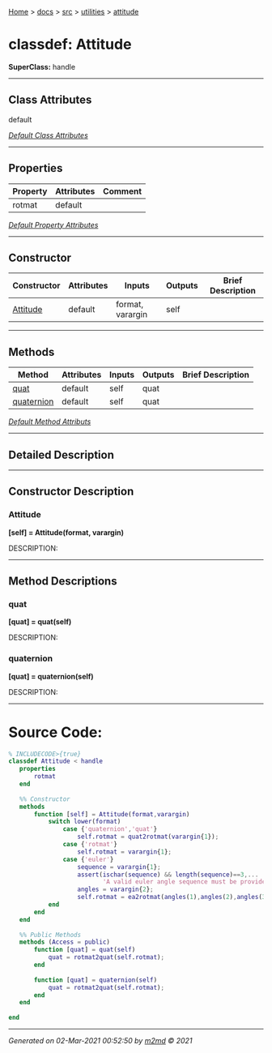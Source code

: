 [Home](../../../index.md) > [docs](../../../docs_index.md) > [src](../../src_index.md) > [utilities](../utilities_index.md) > [attitude](attitude_index.md)  

 
 # classdef: Attitude

**SuperClass:** handle



 ***

## Class Attributes

default

[*Default Class Attributes*](https://www.mathworks.com/help/matlab/matlab_oop/class-attributes.html)

 ***

## Properties

| Property | Attributes  | Comment |
| -------- | ----------- | ------- |
| rotmat | default |  |

[*Default Property Attributes*](https://www.mathworks.com/help/matlab/matlab_oop/property-attributes.html)

 ***

## Constructor

| Constructor | Attributes | Inputs | Outputs | Brief Description |
| ----------- | ---------- | ------ | ------- | ----------------- |
| [Attitude](#attitude) | default | format, varargin | self |  |


 ***

## Methods

| Method | Attributes | Inputs | Outputs | Brief Description |
| ------ | ---------- | ------ | ------- | ----------------- |
| [quat](#quat) | default | self | quat |  |
| [quaternion](#quaternion) | default | self | quat |  |


[*Default Method Attributs*](https://www.mathworks.com/help/matlab/matlab_oop/method-attributes.html)

 ***

## Detailed Description



 ***

## Constructor Description

### Attitude

**[self] = Attitude(format, varargin)**

DESCRIPTION: 

 ***

## Method Descriptions

### quat

**[quat] = quat(self)**

DESCRIPTION: 
### quaternion

**[quat] = quaternion(self)**

DESCRIPTION: 


 
 *** 

 # Source Code:

 ```matlab 
 % INCLUDECODE>{true}
classdef Attitude < handle
    properties
        rotmat
    end
    
    %% Constructor
    methods
        function [self] = Attitude(format,varargin)
            switch lower(format)
                case {'quaternion','quat'}
                    self.rotmat = quat2rotmat(varargin{1});
                case {'rotmat'}
                    self.rotmat = varargin{1};
                case {'euler'}
                    sequence = varargin{1};
                    assert(ischar(sequence) && length(sequence)==3,...
                           'A valid euler angle sequence must be provided (example: ''321'')')
                    angles = varargin{2};
                    self.rotmat = ea2rotmat(angles(1),angles(2),angles(3),sequence);
            end
        end
    end
    
    %% Public Methods
    methods (Access = public)
        function [quat] = quat(self)
            quat = rotmat2quat(self.rotmat);
        end
        
        function [quat] = quaternion(self)
            quat = rotmat2quat(self.rotmat);
        end
    end
    
end 
 ``` 
  
 ***

*Generated on 02-Mar-2021 00:52:50 by [m2md](https://github.com/crgnam-research/m2md) © 2021*